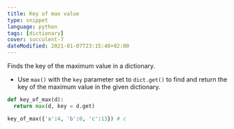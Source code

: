 ```yaml
---
title: Key of max value
type: snippet
language: python
tags: [dictionary]
cover: succulent-7
dateModified: 2021-01-07T23:15:48+02:00
---
```


Finds the key of the maximum value in a dictionary.

- Use `max()` with the `key` parameter set to `dict.get()` to find and return the key of the maximum value in the given dictionary.

```py
def key_of_max(d):
  return max(d, key = d.get)
```

```py
key_of_max({'a':4, 'b':0, 'c':13}) # c
```
